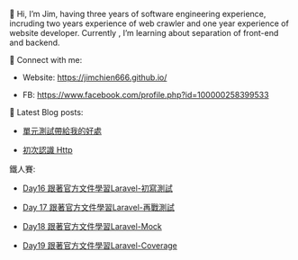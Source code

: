 👋 Hi, I’m Jim, having three years of software engineering experience, incruding two years experience of web crawler and one year experience of website developer.
Currently , I’m learning about separation of front-end and backend.


🤝 Connect with me:

- Website: https://jimchien666.github.io/

- FB: https://www.facebook.com/profile.php?id=100000258399533


📝 Latest Blog posts:
 
- [單元測試帶給我的好處](https://jimchien666.github.io/blog/test/)

- [初次認識 Http](https://jimchien666.github.io/blog/http1/)

鐵人賽:
- [Day16 跟著官方文件學習Laravel-初寫測試](https://ithelp.ithome.com.tw/articles/10275037)

- [Day 17 跟著官方文件學習Laravel-再戰測試](https://ithelp.ithome.com.tw/articles/10275642)

- [Day18 跟著官方文件學習Laravel-Mock](https://ithelp.ithome.com.tw/articles/10276205)

- [Day19 跟著官方文件學習Laravel-Coverage](https://ithelp.ithome.com.tw/articles/10276731)
